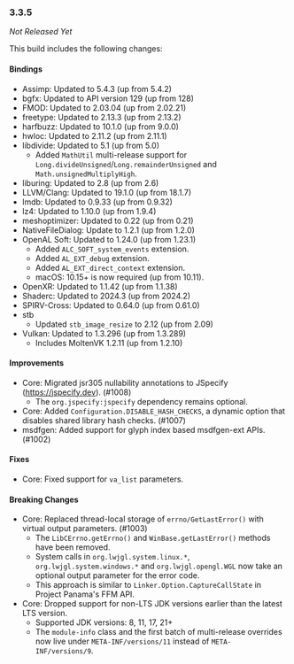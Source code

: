 ### 3.3.5

_Not Released Yet_

This build includes the following changes:

#### Bindings

- Assimp: Updated to 5.4.3 (up from 5.4.2)
- bgfx: Updated to API version 129 (up from 128)
- FMOD: Updated to 2.03.04 (up from 2.02.21)
- freetype: Updated to 2.13.3 (up from 2.13.2)
- harfbuzz: Updated to 10.1.0 (up from 9.0.0)
- hwloc: Updated to 2.11.2 (up from 2.11.1)
- libdivide: Updated to 5.1 (up from 5.0)
  * Added `MathUtil` multi-release support for `Long.divideUnsigned`/`Long.remainderUnsigned` and `Math.unsignedMultiplyHigh`.
- liburing: Updated to 2.8 (up from 2.6)
- LLVM/Clang: Updated to 19.1.0 (up from 18.1.7)
- lmdb: Updated to 0.9.33 (up from 0.9.32)
- lz4: Updated to 1.10.0 (up from 1.9.4)
- meshoptimizer: Updated to 0.22 (up from 0.21)
- NativeFileDialog: Update to 1.2.1 (up from 1.2.0)
- OpenAL Soft: Updated to 1.24.0 (up from 1.23.1)
  * Added `ALC_SOFT_system_events` extension.
  * Added `AL_EXT_debug` extension.
  * Added `AL_EXT_direct_context` extension.
  * macOS: 10.15+ is now required (up from 10.11).
- OpenXR: Updated to 1.1.42 (up from 1.1.38)
- Shaderc: Updated to 2024.3 (up from 2024.2)
- SPIRV-Cross: Updated to 0.64.0 (up from 0.61.0)
- stb
  * Updated `stb_image_resize` to 2.12 (up from 2.09)
- Vulkan: Updated to 1.3.296 (up from 1.3.289)
  * Includes MoltenVK 1.2.11 (up from 1.2.10)

#### Improvements

- Core: Migrated jsr305 nullability annotations to JSpecify (https://jspecify.dev). (#1008)
  * The `org.jspecify:jspecify` dependency remains optional.
- Core: Added `Configuration.DISABLE_HASH_CHECKS`, a dynamic option that disables shared library hash checks. (#1007)
- msdfgen: Added support for glyph index based msdfgen-ext APIs. (#1002)

#### Fixes

- Core: Fixed support for `va_list` parameters.

#### Breaking Changes

- Core: Replaced thread-local storage of `errno/GetLastError()` with virtual output parameters. (#1003)
  * The `LibCErrno.getErrno()` and `WinBase.getLastError()` methods have been removed.
  * System calls in `org.lwjgl.system.linux.*`, `org.lwjgl.system.windows.*` and `org.lwjgl.opengl.WGL` now take an optional output parameter for the error code.
  * This approach is similar to `Linker.Option.CaptureCallState` in Project Panama's FFM API.
- Core: Dropped support for non-LTS JDK versions earlier than the latest LTS version.
  * Supported JDK versions: 8, 11, 17, 21+
  * The `module-info` class and the first batch of multi-release overrides now live under `META-INF/versions/11` instead of `META-INF/versions/9`.